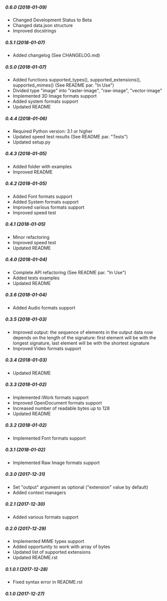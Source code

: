 ##### 0.6.0 (2018-01-09)

- Changed Development Status to Beta
- Changed data.json structure
- Improved docstrings

##### 0.5.1 (2018-01-07)

- Added changelog (See CHANGELOG.md)

##### 0.5.0 (2018-01-07)

- Added functions supported_types(), supported_extensions(), supported_mimes() (See README par. "In Use")
- Divided type "image" into "raster-image", "raw-image", "vector-image"
- Implemented 3D Image formats support
- Added system formats support
- Updated README

##### 0.4.4 (2018-01-06)

- Required Python version: 3.1 or higher
- Updated speed test results (See README par. "Tests")
- Updated setup.py

##### 0.4.3 (2018-01-05)

- Added folder with examples
- Improved README

##### 0.4.2 (2018-01-05)

- Added Font formats support
- Added System formats support
- Improved various formats support
- Improved speed test

##### 0.4.1 (2018-01-05)

- Minor refactoring
- Improved speed test
- Updated README

##### 0.4.0 (2018-01-04)

- Complete API refactoring (See README par. "In Use")
- Added tests examples
- Updated README

##### 0.3.6 (2018-01-04)

- Added Audio formats support

##### 0.3.5 (2018-01-03)

- Improved output: the sequence of elements in the output data now depends on the length of the signature: first element will be with the longest signature, last element will be with the shortest signature
- Improved Video formats support

##### 0.3.4 (2018-01-03)

- Updated README

##### 0.3.3 (2018-01-02)

- Implemented iWork formats support
- Improved OpenDocument formats support
- Increased number of readable bytes up to 128
- Updated README

##### 0.3.2 (2018-01-02)

- Implemented Font formats support

##### 0.3.1 (2018-01-02)

- Implemented Raw Image formats support

##### 0.3.0 (2017-12-31)

- Set "output" argument as optional ("extension" value by default)
- Added context managers

##### 0.2.1 (2017-12-30)

- Added various formats support

##### 0.2.0 (2017-12-29)

- Implemented MIME types support
- Added opportunity to work with array of bytes
- Updated list of supported extensions
- Updated README.rst

##### 0.1.0.1 (2017-12-28)

- Fixed syntax error in README.rst

##### 0.1.0 (2017-12-27)